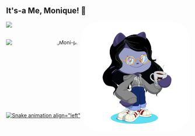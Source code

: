 ## It's-a Me, Monique! 🍄

<div align="left">
    <a href="https://github.com/Eufrazine">
    <img height="180em" src="https://github-readme-stats.vercel.app/api/top-langs/?Eufrazine&layout=compact&langs_count=7&theme=dracula"/>
    <img align="right" alt="Moni-pic" height="300px" style="border-radius:50px;" src="https://github.com/Eufrazine/Eufrazine/blob/main/octocat-1673036007584.png"> 
</div>

##

<div align="left">
    <a href="https://github.com/Eufrazine">
    <img height="180em" src="https://github-readme-stats.vercel.app/api?Eufrazine&show_icons=true&theme=dracula&include_all_commits=true&count_private=true"/>
    <img align="right" alt="Moni-pic" height="200px" style="border-radius:50px;" src="[https://tenor.com/buw10.gif](https://github.com/Eufrazine/Eufrazine/blob/main/work-working.gif)"> 
</div>

##   
 
![Snake animation align="left"](https://github.com/Eufrazine/Monique!/blob/output/github-contribution-grid-snake.svg)

